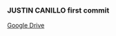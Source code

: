 ### JUSTIN CANILLO first commit

[Google Drive](https://drive.google.com/drive/u/0/folders/1bZm6fF-UX-I7TcuOvrIox0G7YTWCgdKq "Projects Directory")